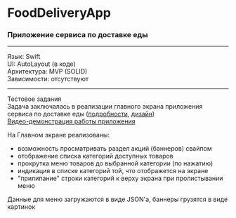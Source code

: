 # FoodDeliveryApp

### Приложение сервиса по доставке еды
---
Язык: Swift  
UI: AutoLayout (в коде)  
Архитектура: MVP (SOLID)  
Зависимости: отсутствуют  

---
Тестовое задания  
Задача заключалась в реализации главного экрана приложения сервиса по доставке еды ([подробности](https://disk.yandex.ru/i/xDbDc4HGSLOx_g), [дизайн](https://disk.yandex.ru/d/PqmD9VSWRvP2oQ))  
[Видео-демонстрация работы приложения](https://disk.yandex.ru/i/mTvVXTBssxw1CQ)

На Главном экране реализованы:
* возможность просматривать раздел акций (баннеров) свайпом
* отображение списка категорий доступных товаров
* прокрутка меню товаров до выбранной категории (по нажатию)
* индикация в списке категорий той, что отображется на экране
* "прилипание" строки категорий к верху экрана при пролистывании меню

Данные для меню загружаются в виде JSON'а, баннеры грузятся в виде картинок
